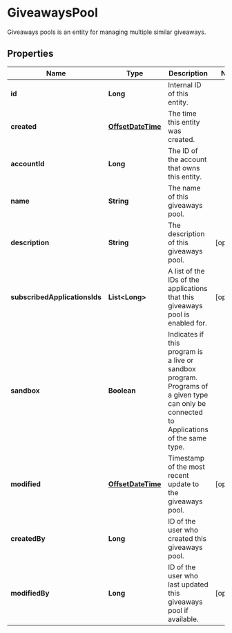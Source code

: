 

# GiveawaysPool

Giveaways pools is an entity for managing multiple similar giveaways.
## Properties

Name | Type | Description | Notes
------------ | ------------- | ------------- | -------------
**id** | **Long** | Internal ID of this entity. | 
**created** | [**OffsetDateTime**](OffsetDateTime.md) | The time this entity was created. | 
**accountId** | **Long** | The ID of the account that owns this entity. | 
**name** | **String** | The name of this giveaways pool. | 
**description** | **String** | The description of this giveaways pool. |  [optional]
**subscribedApplicationsIds** | **List&lt;Long&gt;** | A list of the IDs of the applications that this giveaways pool is enabled for. |  [optional]
**sandbox** | **Boolean** | Indicates if this program is a live or sandbox program. Programs of a given type can only be connected to Applications of the same type. | 
**modified** | [**OffsetDateTime**](OffsetDateTime.md) | Timestamp of the most recent update to the giveaways pool. |  [optional]
**createdBy** | **Long** | ID of the user who created this giveaways pool. | 
**modifiedBy** | **Long** | ID of the user who last updated this giveaways pool if available. |  [optional]



